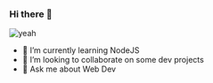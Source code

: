 ### Hi there 👋

<!--
**ayush-pradhan/ayush-pradhan** is a ✨ _special_ ✨ repository because its `README.md` (this file) appears on your GitHub profile.
- 🤔 I’m looking for help with ...
- 🔭 I’m currently working on 
- 📫 How to reach me: ![alt text](https://raw.githubusercontent.com/MartinHeinz/MartinHeinz/master/linkedin-3-16.png)[https://www.linkedin.com/in/ayush-pradhan-782aa5149/]
- 😄 Pronouns: ...
- ⚡ Fun fact: ...
Here are some ideas to get you started:
-->

![yeah](https://user-images.githubusercontent.com/47218490/93591326-c364da80-f9cd-11ea-916e-d13e74156b59.jpg)

- 🌱 I’m currently learning NodeJS
- 👯 I’m looking to collaborate on some dev projects
- 💬 Ask me about Web Dev





